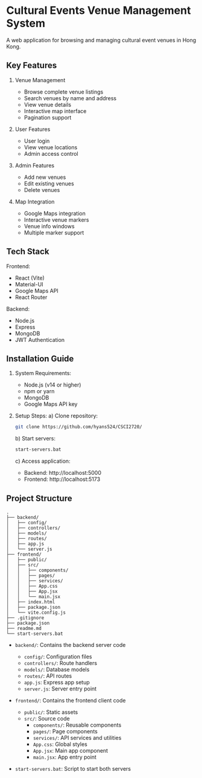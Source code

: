 # Cultural Events Venue Management System

A web application for browsing and managing cultural event venues in Hong Kong.

## Key Features

1. Venue Management
   - Browse complete venue listings
   - Search venues by name and address
   - View venue details
   - Interactive map interface
   - Pagination support

2. User Features
   - User login
   - View venue locations
   - Admin access control

3. Admin Features
   - Add new venues
   - Edit existing venues
   - Delete venues

4. Map Integration
   - Google Maps integration
   - Interactive venue markers
   - Venue info windows
   - Multiple marker support

## Tech Stack

Frontend:
- React (Vite)
- Material-UI 
- Google Maps API
- React Router

Backend:
- Node.js
- Express
- MongoDB
- JWT Authentication

## Installation Guide

1. System Requirements:
   - Node.js (v14 or higher)
   - npm or yarn
   - MongoDB
   - Google Maps API key

2. Setup Steps:
   a) Clone repository:
      ```bash
      git clone https://github.com/hyans524/CSCI2720/
      ```

   b) Start servers:
      ```bash
      start-servers.bat
      ```

   c) Access application:
      - Backend: http://localhost:5000
      - Frontend: http://localhost:5173

## Project Structure

```
.
├── backend/
│   ├── config/
│   ├── controllers/
│   ├── models/
│   ├── routes/
│   ├── app.js
│   └── server.js
├── frontend/
│   ├── public/
│   ├── src/
│   │   ├── components/
│   │   ├── pages/
│   │   ├── services/
│   │   ├── App.css
│   │   ├── App.jsx
│   │   └── main.jsx
│   ├── index.html
│   ├── package.json
│   └── vite.config.js
├── .gitignore
├── package.json
├── readme.md
└── start-servers.bat
```

- `backend/`: Contains the backend server code
  - `config/`: Configuration files
  - `controllers/`: Route handlers
  - `models/`: Database models
  - `routes/`: API routes
  - `app.js`: Express app setup
  - `server.js`: Server entry point

- `frontend/`: Contains the frontend client code
  - `public/`: Static assets
  - `src/`: Source code
    - `components/`: Reusable components
    - `pages/`: Page components
    - `services/`: API services and utilities
    - `App.css`: Global styles
    - `App.jsx`: Main app component
    - `main.jsx`: App entry point

- `start-servers.bat`: Script to start both servers


